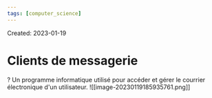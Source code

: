 ```yaml
---
tags: [computer_science] 
---
```

Created: 2023-01-19

# Clients de messagerie
?
Un programme informatique utilisé pour accéder et gérer le courrier électronique d'un utilisateur. ![[image-20230119185935761.png]]
<!--SR:!2023-10-23,161,250-->

